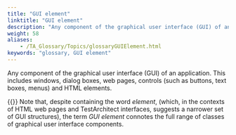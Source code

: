 ```yaml
--- 
title: "GUI element"
linktitle: "GUI element"
description: "Any component of the graphical user interface (GUI) of an application. This includes windows, dialog boxes, web pages, controls (such as buttons, text boxes, menus) and HTML elements. Note: Note that, ..."
weight: 58
aliases: 
    - /TA_Glossary/Topics/glossaryGUIElement.html
keywords: "glossary, GUI element"
---
```


Any component of the graphical user interface \(GUI\) of an application. This includes windows, dialog boxes, web pages, controls \(such as buttons, text boxes, menus\) and HTML elements.

{{<note>}} Note that, despite containing the word *element*, \(which, in the contexts of HTML web pages and TestArchitect interfaces, suggests a narrower set of GUI structures\), the term *GUI element* connotes the full range of classes of graphical user interface components.

